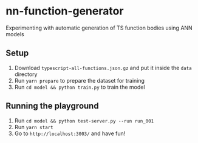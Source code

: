 # nn-function-generator

Experimenting with automatic generation of TS function bodies using ANN models

## Setup

1. Download `typescript-all-functions.json.gz` and put it inside the `data` directory
2. Run `yarn prepare` to prepare the dataset for training
3. Run `cd model && python train.py` to train the model

## Running the playground

1. Run `cd model && python test-server.py --run run_001`
2. Run `yarn start`
3. Go to `http://localhost:3003/` and have fun!
